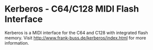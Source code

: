 Kerberos - C64/C128 MIDI Flash Interface
========================================

Kerberos is a MIDI interface for the C64 and C128 with integrated flash memory.
Visit http://www.frank-buss.de/kerberos/index.html for more information.
